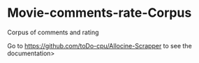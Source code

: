 # Movie-comments-rate-Corpus
Corpus of comments and rating

Go to <https://github.com/toDo-cpu/Allocine-Scrapper> to see the documentation>

